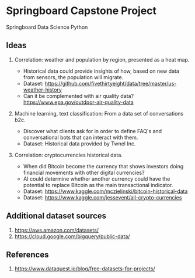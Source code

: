 # Springboard Capstone Project

Springboard Data Science Python

## Ideas

1. Correlation: weather and population by region, presented as a heat map. 
   * Historical data could provide insights of how, based on new data from sensors, the population will migrate.
   * Dataset: https://github.com/fivethirtyeight/data/tree/master/us-weather-history
   * Can it be complemented with air quality data? https://www.epa.gov/outdoor-air-quality-data


2. Machine learning, text classification: From a data set of conversations b2c.
   * Discover what clients ask for in order to define FAQ's and conversational bots that can interact with them.
   * Dataset: Historical data provided by Twnel Inc.


3. Correlation: cryptocurrencies historical data.
   * When did Bitcoin become the currency that shows investors doing financial movements with other digital currencies?
   * AI could determine whether another currency could have the potential to replace Bitcoin as the main transactional indicator.
   * Dataset: https://www.kaggle.com/mczielinski/bitcoin-historical-data
   * Dataset: https://www.kaggle.com/jessevent/all-crypto-currencies

## Additional dataset sources

1. https://aws.amazon.com/datasets/
2. https://cloud.google.com/bigquery/public-data/

## References

1. https://www.dataquest.io/blog/free-datasets-for-projects/
